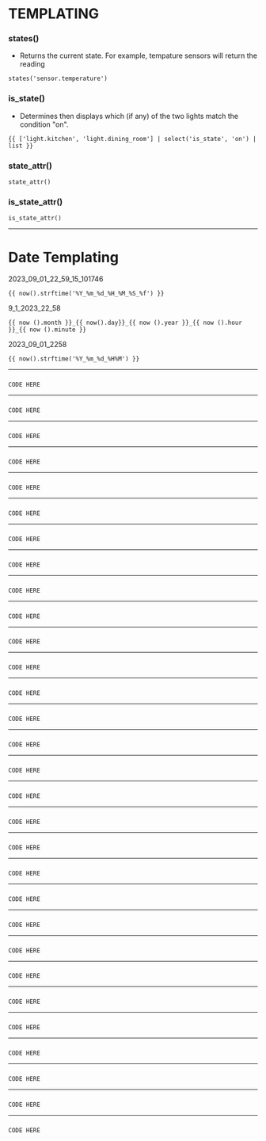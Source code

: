 # TEMPLATING

### states()
- Returns the current state. For example, tempature sensors will return the reading
```
states('sensor.temperature')
```
### is_state()
- Determines then displays which (if any) of the two lights match the condition "on".
```
{{ ['light.kitchen', 'light.dining_room'] | select('is_state', 'on') | list }}
```
### state_attr()
```
state_attr()
```
### is_state_attr()
```
is_state_attr()
```
___
### 
# Date Templating
2023_09_01_22_59_15_101746
```
{{ now().strftime('%Y_%m_%d_%H_%M_%S_%f') }}
```
9_1_2023_22_58
```
{{ now ().month }}_{{ now().day}}_{{ now ().year }}_{{ now ().hour }}_{{ now ().minute }}
```
2023_09_01_2258
```
{{ now().strftime('%Y_%m_%d_%H%M') }}
```
___
### 
```
CODE HERE
```
___
### 
```
CODE HERE
```
___
### 
```
CODE HERE
```
___
### 
```
CODE HERE
```
___
### 
```
CODE HERE
```
___
### 
```
CODE HERE
```
___
### 
```
CODE HERE
```
___
### 
```
CODE HERE
```
___
### 
```
CODE HERE
```
___
### 
```
CODE HERE
```
___
### 
```
CODE HERE
```
___
### 
```
CODE HERE
```
___
### 
```
CODE HERE
```
___
### 
```
CODE HERE
```
___
### 
```
CODE HERE
```
___
### 
```
CODE HERE
```
___
### 
```
CODE HERE
```
___
### 
```
CODE HERE
```
___
### 
```
CODE HERE
```
___
### 
```
CODE HERE
```
___
### 
```
CODE HERE
```
___
### 
```
CODE HERE
```
___
### 
```
CODE HERE
```
___
### 
```
CODE HERE
```
___
### 
```
CODE HERE
```
___
### 
```
CODE HERE
```
___
### 
```
CODE HERE
```
___
### 
```
CODE HERE
```
___
### 
```
CODE HERE
```
___
### 
```
CODE HERE
```
